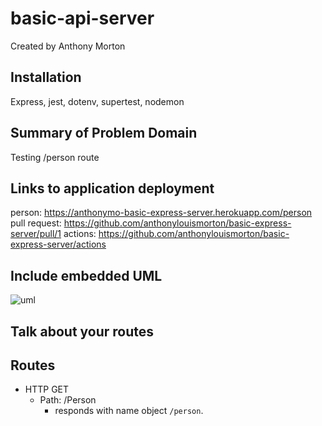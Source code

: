 # basic-api-server

Created by Anthony Morton

## Installation
Express, jest, dotenv, supertest, nodemon

## Summary of Problem Domain
Testing /person route

## Links to application deployment
person: https://anthonymo-basic-express-server.herokuapp.com/person
pull request: https://github.com/anthonylouismorton/basic-express-server/pull/1
actions: https://github.com/anthonylouismorton/basic-express-server/actions

## Include embedded UML
![uml](./basicserver.png)

## Talk about your routes

## Routes

* HTTP GET
  * Path: /Person
    * responds with name object `/person`.


